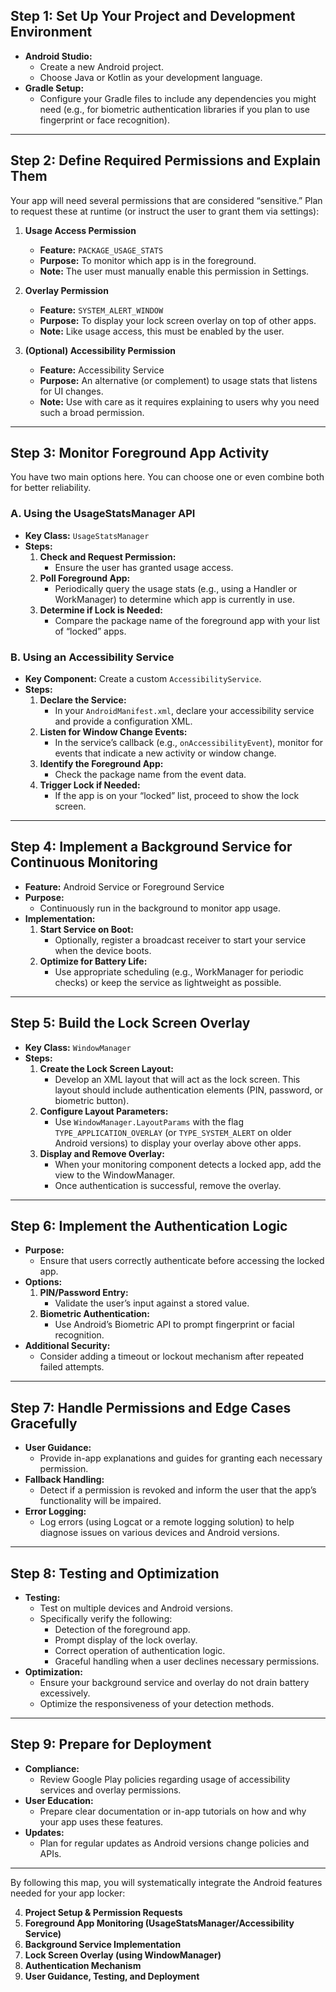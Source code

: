 ## **Step 1: Set Up Your Project and Development Environment**

- **Android Studio:**  
  - Create a new Android project.
  - Choose Java or Kotlin as your development language.
- **Gradle Setup:**  
  - Configure your Gradle files to include any dependencies you might need (e.g., for biometric authentication libraries if you plan to use fingerprint or face recognition).

---

## **Step 2: Define Required Permissions and Explain Them**

Your app will need several permissions that are considered “sensitive.” Plan to request these at runtime (or instruct the user to grant them via settings):

1. **Usage Access Permission**  
   - **Feature:** `PACKAGE_USAGE_STATS`  
   - **Purpose:** To monitor which app is in the foreground.
   - **Note:** The user must manually enable this permission in Settings.  
     
2. **Overlay Permission**  
   - **Feature:** `SYSTEM_ALERT_WINDOW`  
   - **Purpose:** To display your lock screen overlay on top of other apps.
   - **Note:** Like usage access, this must be enabled by the user.
     
3. **(Optional) Accessibility Permission**  
   - **Feature:** Accessibility Service  
   - **Purpose:** An alternative (or complement) to usage stats that listens for UI changes.
   - **Note:** Use with care as it requires explaining to users why you need such a broad permission.

---

## **Step 3: Monitor Foreground App Activity**

You have two main options here. You can choose one or even combine both for better reliability.

### **A. Using the UsageStatsManager API**

- **Key Class:** `UsageStatsManager`  
- **Steps:**
  1. **Check and Request Permission:**  
     - Ensure the user has granted usage access.
  2. **Poll Foreground App:**  
     - Periodically query the usage stats (e.g., using a Handler or WorkManager) to determine which app is currently in use.
  3. **Determine if Lock is Needed:**  
     - Compare the package name of the foreground app with your list of “locked” apps.

### **B. Using an Accessibility Service**

- **Key Component:** Create a custom `AccessibilityService`.
- **Steps:**
  1. **Declare the Service:**  
     - In your `AndroidManifest.xml`, declare your accessibility service and provide a configuration XML.
  2. **Listen for Window Change Events:**  
     - In the service’s callback (e.g., `onAccessibilityEvent`), monitor for events that indicate a new activity or window change.
  3. **Identify the Foreground App:**  
     - Check the package name from the event data.
  4. **Trigger Lock if Needed:**  
     - If the app is on your “locked” list, proceed to show the lock screen.

---

## **Step 4: Implement a Background Service for Continuous Monitoring**

- **Feature:** Android Service or Foreground Service  
- **Purpose:**  
  - Continuously run in the background to monitor app usage.
- **Implementation:**
  1. **Start Service on Boot:**  
     - Optionally, register a broadcast receiver to start your service when the device boots.
  2. **Optimize for Battery Life:**  
     - Use appropriate scheduling (e.g., WorkManager for periodic checks) or keep the service as lightweight as possible.
  
---

## **Step 5: Build the Lock Screen Overlay**

- **Key Class:** `WindowManager`  
- **Steps:**
  1. **Create the Lock Screen Layout:**  
     - Develop an XML layout that will act as the lock screen. This layout should include authentication elements (PIN, password, or biometric button).
  2. **Configure Layout Parameters:**  
     - Use `WindowManager.LayoutParams` with the flag `TYPE_APPLICATION_OVERLAY` (or `TYPE_SYSTEM_ALERT` on older Android versions) to display your overlay above other apps.
  3. **Display and Remove Overlay:**  
     - When your monitoring component detects a locked app, add the view to the WindowManager.
     - Once authentication is successful, remove the overlay.

---

## **Step 6: Implement the Authentication Logic**

- **Purpose:**  
  - Ensure that users correctly authenticate before accessing the locked app.
- **Options:**
  1. **PIN/Password Entry:**  
     - Validate the user’s input against a stored value.
  2. **Biometric Authentication:**  
     - Use Android’s Biometric API to prompt fingerprint or facial recognition.
- **Additional Security:**  
  - Consider adding a timeout or lockout mechanism after repeated failed attempts.

---

## **Step 7: Handle Permissions and Edge Cases Gracefully**

- **User Guidance:**  
  - Provide in-app explanations and guides for granting each necessary permission.
- **Fallback Handling:**  
  - Detect if a permission is revoked and inform the user that the app’s functionality will be impaired.
- **Error Logging:**  
  - Log errors (using Logcat or a remote logging solution) to help diagnose issues on various devices and Android versions.

---

## **Step 8: Testing and Optimization**

- **Testing:**  
  - Test on multiple devices and Android versions.
  - Specifically verify the following:
    - Detection of the foreground app.
    - Prompt display of the lock overlay.
    - Correct operation of authentication logic.
    - Graceful handling when a user declines necessary permissions.
- **Optimization:**  
  - Ensure your background service and overlay do not drain battery excessively.
  - Optimize the responsiveness of your detection methods.

---

## **Step 9: Prepare for Deployment**

- **Compliance:**  
  - Review Google Play policies regarding usage of accessibility services and overlay permissions.
- **User Education:**  
  - Prepare clear documentation or in-app tutorials on how and why your app uses these features.
- **Updates:**  
  - Plan for regular updates as Android versions change policies and APIs.

---

By following this map, you will systematically integrate the Android features needed for your app locker:

4. **Project Setup & Permission Requests**  
5. **Foreground App Monitoring (UsageStatsManager/Accessibility Service)**  
6. **Background Service Implementation**  
7. **Lock Screen Overlay (using WindowManager)**  
8. **Authentication Mechanism**  
9. **User Guidance, Testing, and Deployment**